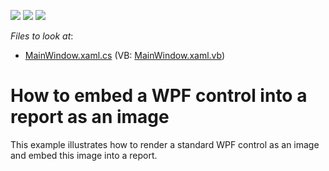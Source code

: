 <!-- default badges list -->
![](https://img.shields.io/endpoint?url=https://codecentral.devexpress.com/api/v1/VersionRange/128600612/2023.1)
[![](https://img.shields.io/badge/Open_in_DevExpress_Support_Center-FF7200?style=flat-square&logo=DevExpress&logoColor=white)](https://supportcenter.devexpress.com/ticket/details/T439912)
[![](https://img.shields.io/badge/📖_How_to_use_DevExpress_Examples-e9f6fc?style=flat-square)](https://docs.devexpress.com/GeneralInformation/403183)
<!-- default badges end -->
<!-- default file list -->
*Files to look at*:

* [MainWindow.xaml.cs](./CS/MainWindow.xaml.cs) (VB: [MainWindow.xaml.vb](./VB/MainWindow.xaml.vb))
<!-- default file list end -->
# How to embed a WPF control into a report as an image


<p>This example illustrates how to render a standard WPF control as an image and embed this image into a report.</p>

<br/>


